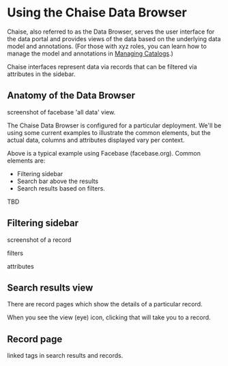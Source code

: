 # Using the Chaise Data Browser

Chaise, also referred to as the Data Browser, serves the user interface for the data portal and provides views of the data based on the underlying data model and annotations. (For those with xyz roles, you can learn how to manage the model and annotations in [Managing Catalogs](/users-guide/managing-data.html).)

Chaise interfaces represent data via records that can be filtered via attributes in the sidebar.

## Anatomy of the Data Browser

screenshot of facebase 'all data' view. 

The Chaise Data Browser is configured for a particular deployment. We'll be using some current examples to illustrate the common elements, but the actual data, columns and attributes displayed vary per context.

Above is a typical example using Facebase (facebase.org). Common elements are:

* Filtering sidebar
* Search bar above the results
* Search results based on filters.

TBD

## Filtering sidebar

screenshot of a record

filters

attributes


## Search results view

There are record pages which show the details of a particular record.

When you see the view (eye) icon, clicking that will take you to a record.

## Record page

linked tags in search results and records.
